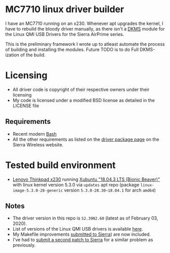 # MC7710 linux driver builder

I have an MC7710 running on an x230. Whenever apt upgrades the kernel, I have to
rebuild the bloody driver manually, as there isn't a [DKMS](https://github.com/dell-oss/dkms) module for the Linux
QMI USB Drivers for the Sierra AirPrime series.

This is the preliminary framework I wrote up to atleast automate the process of 
building and installing the modules. Future TODO is to do Full DKMS-ization of the build.

# Licensing

- All driver code is copyright of their respective owners under their licensing
- My code is licensed under a modified BSD license as detailed in the LICENSE file

## Requirements

- Recent modern [Bash](https://www.gnu.org/software/bash/)
- All the other requirements as listed on the [driver package page](https://source.sierrawireless.com/resources/airprime/software/usb-drivers-linux-qmi-software-s2,-d-,37n2,-d-,58/) on the Sierra Wireless website.

# Tested build environment

- [Lenovo Thinkpad x230](https://www.lenovo.com/gb/en/laptops/thinkpad/x-series/x230/) running [Xubuntu "18.04.3 LTS (Bionic Beaver)"](https://xubuntu.org/download) with linux kernel version 5.3.0 via `updates` apt repo (package `linux-image-5.3.0-28-generic` version `5.3.0-28.30~18.04.1` for arch `amd64`)

## Notes

- The driver version in this repo is `S2.39N2.60` (latest as of February 03, 2020).
- List of versions of the Linux QMI USB drivers is available
  [here](https://source.sierrawireless.com/resources/airprime/software/usb-drivers-linux-qmi-software-history/).
- My Makefile improvements [submitted to Sierra](https://forum.sierrawireless.com/t/patches-to-sierra-linux-qmi-drivers-version-s2-37n2-57/16899/3)) are now included.
- I've had to [submit a second patch to Sierra](https://forum.sierrawireless.com/t/patches-to-sierra-linux-qmi-drivers-version-s2-39n2-60/19221) for a similar problem as previously.
